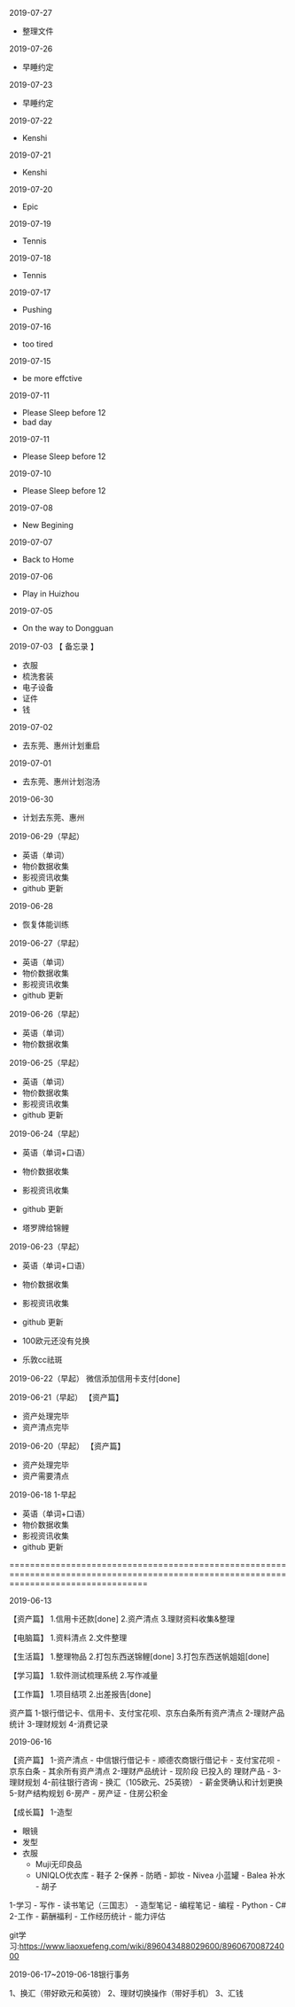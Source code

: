 2019-07-27
- 整理文件

2019-07-26
- 早睡约定

2019-07-23
- 早睡约定

2019-07-22
- Kenshi

2019-07-21
- Kenshi

2019-07-20
- Epic

2019-07-19
- Tennis

2019-07-18
- Tennis

2019-07-17
- Pushing

2019-07-16
- too tired

2019-07-15
- be more effctive

2019-07-11
- Please Sleep before 12
- bad day

2019-07-11
- Please Sleep before 12

2019-07-10
- Please Sleep before 12

2019-07-08
- New Begining

2019-07-07
- Back to Home

2019-07-06
- Play in Huizhou

2019-07-05
- On the way to Dongguan

2019-07-03
【 备忘录 】
- 衣服
- 梳洗套装
- 电子设备
- 证件
- 钱

2019-07-02
- 去东莞、惠州计划重启

2019-07-01
- 去东莞、惠州计划泡汤

2019-06-30
- 计划去东莞、惠州

2019-06-29（早起）
- 英语（单词）
- 物价数据收集
- 影视资讯收集
- github 更新

2019-06-28
- 恢复体能训练

2019-06-27（早起）
- 英语（单词）
- 物价数据收集
- 影视资讯收集
- github 更新

2019-06-26（早起）
- 英语（单词）
- 物价数据收集

2019-06-25（早起）
- 英语（单词）
- 物价数据收集
- 影视资讯收集
- github 更新

2019-06-24（早起）
- 英语（单词+口语）
- 物价数据收集
- 影视资讯收集
- github 更新

- 塔罗牌给锦鲤

2019-06-23（早起）
- 英语（单词+口语）
- 物价数据收集
- 影视资讯收集
- github 更新

- 100欧元还没有兑换
- 乐敦cc祛斑

2019-06-22（早起）
微信添加信用卡支付[done]

2019-06-21（早起）
【资产篇】
- 资产处理完毕
- 资产清点完毕


2019-06-20（早起）
【资产篇】
- 资产处理完毕
- 资产需要清点


2019-06-18
1-早起
- 英语（单词+口语）
- 物价数据收集
- 影视资讯收集
- github 更新




=======================================================================================================================================

2019-06-13

【资产篇】
1.信用卡还款[done]
2.资产清点
3.理财资料收集&整理

【电脑篇】
1.资料清点
2.文件整理

【生活篇】
1.整理物品
2.打包东西送锦鲤[done]
3.打包东西送帆姐姐[done]

【学习篇】
1.软件测试梳理系统
2.写作减量

【工作篇】
1.项目结项
2.出差报告[done]

资产篇
  1-银行借记卡、信用卡、支付宝花呗、京东白条所有资产清点
  2-理财产品统计
  3-理财规划
  4-消费记录
  
  
2019-06-16

  【资产篇】
  1-资产清点
           - 中信银行借记卡
           - 顺德农商银行借记卡
           - 支付宝花呗
           - 京东白条
           - 其余所有资产清点
  2-理财产品统计
           - 现阶段 已投入的 理财产品
           - 
  3-理财规划
  4-前往银行咨询
           - 换汇（105欧元、25英镑）
           - 薪金煲确认和计划更换
  5-财产结构规划
  6-房产
           - 房产证
           - 住房公积金
           
【成长篇】
1-造型
   - 眼镜
   - 发型
   - 衣服
      + Muji无印良品
      + UNIQLO优衣库
    - 鞋子
2-保养
    - 防晒
    - 卸妆
    - Nivea 小蓝罐
    - Balea 补水 
    - 胡子
    
1-学习
    - 写作
         - 读书笔记（三国志）
         - 造型笔记
         - 编程笔记
    - 编程
          - Python
          - C#
2-工作
    - 薪酬福利
    - 工作经历统计
    - 能力评估
        
git学习:https://www.liaoxuefeng.com/wiki/896043488029600/896067008724000

2019-06-17~2019-06-18银行事务

1、换汇（带好欧元和英镑）
2、理财切换操作（带好手机）
3、汇钱
